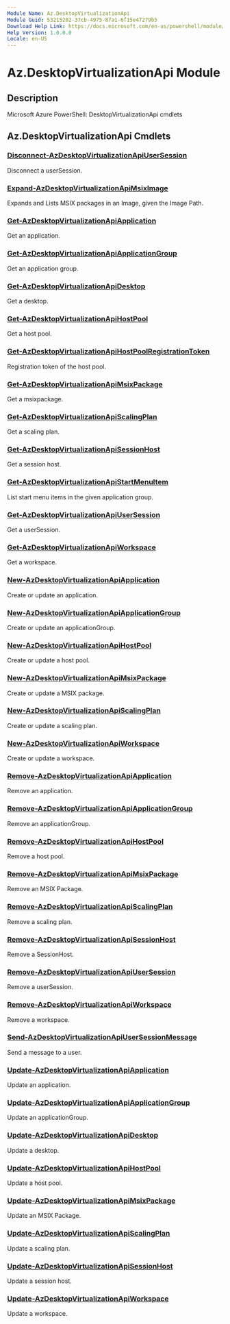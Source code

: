 ```yaml
---
Module Name: Az.DesktopVirtualizationApi
Module Guid: 53215202-37cb-4975-87a1-6f15e47279b5
Download Help Link: https://docs.microsoft.com/en-us/powershell/module/az.desktopvirtualizationapi
Help Version: 1.0.0.0
Locale: en-US
---
```


# Az.DesktopVirtualizationApi Module
## Description
Microsoft Azure PowerShell: DesktopVirtualizationApi cmdlets

## Az.DesktopVirtualizationApi Cmdlets
### [Disconnect-AzDesktopVirtualizationApiUserSession](Disconnect-AzDesktopVirtualizationApiUserSession.md)
Disconnect a userSession.

### [Expand-AzDesktopVirtualizationApiMsixImage](Expand-AzDesktopVirtualizationApiMsixImage.md)
Expands and Lists MSIX packages in an Image, given the Image Path.

### [Get-AzDesktopVirtualizationApiApplication](Get-AzDesktopVirtualizationApiApplication.md)
Get an application.

### [Get-AzDesktopVirtualizationApiApplicationGroup](Get-AzDesktopVirtualizationApiApplicationGroup.md)
Get an application group.

### [Get-AzDesktopVirtualizationApiDesktop](Get-AzDesktopVirtualizationApiDesktop.md)
Get a desktop.

### [Get-AzDesktopVirtualizationApiHostPool](Get-AzDesktopVirtualizationApiHostPool.md)
Get a host pool.

### [Get-AzDesktopVirtualizationApiHostPoolRegistrationToken](Get-AzDesktopVirtualizationApiHostPoolRegistrationToken.md)
Registration token of the host pool.

### [Get-AzDesktopVirtualizationApiMsixPackage](Get-AzDesktopVirtualizationApiMsixPackage.md)
Get a msixpackage.

### [Get-AzDesktopVirtualizationApiScalingPlan](Get-AzDesktopVirtualizationApiScalingPlan.md)
Get a scaling plan.

### [Get-AzDesktopVirtualizationApiSessionHost](Get-AzDesktopVirtualizationApiSessionHost.md)
Get a session host.

### [Get-AzDesktopVirtualizationApiStartMenuItem](Get-AzDesktopVirtualizationApiStartMenuItem.md)
List start menu items in the given application group.

### [Get-AzDesktopVirtualizationApiUserSession](Get-AzDesktopVirtualizationApiUserSession.md)
Get a userSession.

### [Get-AzDesktopVirtualizationApiWorkspace](Get-AzDesktopVirtualizationApiWorkspace.md)
Get a workspace.

### [New-AzDesktopVirtualizationApiApplication](New-AzDesktopVirtualizationApiApplication.md)
Create or update an application.

### [New-AzDesktopVirtualizationApiApplicationGroup](New-AzDesktopVirtualizationApiApplicationGroup.md)
Create or update an applicationGroup.

### [New-AzDesktopVirtualizationApiHostPool](New-AzDesktopVirtualizationApiHostPool.md)
Create or update a host pool.

### [New-AzDesktopVirtualizationApiMsixPackage](New-AzDesktopVirtualizationApiMsixPackage.md)
Create or update a MSIX package.

### [New-AzDesktopVirtualizationApiScalingPlan](New-AzDesktopVirtualizationApiScalingPlan.md)
Create or update a scaling plan.

### [New-AzDesktopVirtualizationApiWorkspace](New-AzDesktopVirtualizationApiWorkspace.md)
Create or update a workspace.

### [Remove-AzDesktopVirtualizationApiApplication](Remove-AzDesktopVirtualizationApiApplication.md)
Remove an application.

### [Remove-AzDesktopVirtualizationApiApplicationGroup](Remove-AzDesktopVirtualizationApiApplicationGroup.md)
Remove an applicationGroup.

### [Remove-AzDesktopVirtualizationApiHostPool](Remove-AzDesktopVirtualizationApiHostPool.md)
Remove a host pool.

### [Remove-AzDesktopVirtualizationApiMsixPackage](Remove-AzDesktopVirtualizationApiMsixPackage.md)
Remove an MSIX Package.

### [Remove-AzDesktopVirtualizationApiScalingPlan](Remove-AzDesktopVirtualizationApiScalingPlan.md)
Remove a scaling plan.

### [Remove-AzDesktopVirtualizationApiSessionHost](Remove-AzDesktopVirtualizationApiSessionHost.md)
Remove a SessionHost.

### [Remove-AzDesktopVirtualizationApiUserSession](Remove-AzDesktopVirtualizationApiUserSession.md)
Remove a userSession.

### [Remove-AzDesktopVirtualizationApiWorkspace](Remove-AzDesktopVirtualizationApiWorkspace.md)
Remove a workspace.

### [Send-AzDesktopVirtualizationApiUserSessionMessage](Send-AzDesktopVirtualizationApiUserSessionMessage.md)
Send a message to a user.

### [Update-AzDesktopVirtualizationApiApplication](Update-AzDesktopVirtualizationApiApplication.md)
Update an application.

### [Update-AzDesktopVirtualizationApiApplicationGroup](Update-AzDesktopVirtualizationApiApplicationGroup.md)
Update an applicationGroup.

### [Update-AzDesktopVirtualizationApiDesktop](Update-AzDesktopVirtualizationApiDesktop.md)
Update a desktop.

### [Update-AzDesktopVirtualizationApiHostPool](Update-AzDesktopVirtualizationApiHostPool.md)
Update a host pool.

### [Update-AzDesktopVirtualizationApiMsixPackage](Update-AzDesktopVirtualizationApiMsixPackage.md)
Update an  MSIX Package.

### [Update-AzDesktopVirtualizationApiScalingPlan](Update-AzDesktopVirtualizationApiScalingPlan.md)
Update a scaling plan.

### [Update-AzDesktopVirtualizationApiSessionHost](Update-AzDesktopVirtualizationApiSessionHost.md)
Update a session host.

### [Update-AzDesktopVirtualizationApiWorkspace](Update-AzDesktopVirtualizationApiWorkspace.md)
Update a workspace.

